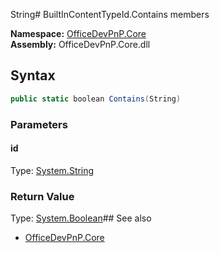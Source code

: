 String# BuiltInContentTypeId.Contains members
  

**Namespace:** [OfficeDevPnP.Core](OfficeDevPnP.Core.md)  
**Assembly:** OfficeDevPnP.Core.dll  
## Syntax
```C#
public static boolean Contains(String)
```
### Parameters
#### id
Type: [System.String](System.String.md) 
#### 
### Return Value
Type: [System.Boolean](System.Boolean.md)## See also
- [OfficeDevPnP.Core](OfficeDevPnP.Core.md)
